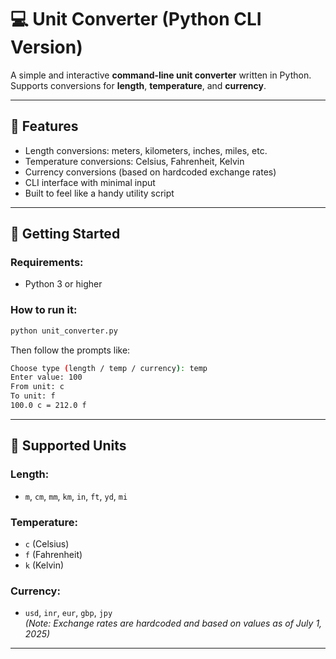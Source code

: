 # 💻 Unit Converter (Python CLI Version)

A simple and interactive **command-line unit converter** written in Python.  
Supports conversions for **length**, **temperature**, and **currency**.

---

## 🔧 Features

- Length conversions: meters, kilometers, inches, miles, etc.
- Temperature conversions: Celsius, Fahrenheit, Kelvin
- Currency conversions (based on hardcoded exchange rates)
- CLI interface with minimal input
- Built to feel like a handy utility script

---

## 🚀 Getting Started

### Requirements:
- Python 3 or higher

### How to run it:


```bash
python unit_converter.py
```

Then follow the prompts like:

```bash
Choose type (length / temp / currency): temp
Enter value: 100
From unit: c
To unit: f
100.0 c = 212.0 f
```
---

## 🧪 Supported Units

### Length:
- `m`, `cm`, `mm`, `km`, `in`, `ft`, `yd`, `mi`

### Temperature:
- `c` (Celsius)
- `f` (Fahrenheit)
- `k` (Kelvin)

### Currency:
- `usd`, `inr`, `eur`, `gbp`, `jpy`  
  *(Note: Exchange rates are hardcoded and based on values as of July 1, 2025)*

---
